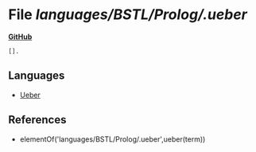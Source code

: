 # File _languages/BSTL/Prolog/.ueber_
**[GitHub](https://github.com/softlang/yas/blob/master/languages/BSTL/Prolog/.ueber)**
```
[].
```

## Languages
* [Ueber](../languages/Ueber.md)

## References
* elementOf('languages/BSTL/Prolog/.ueber',ueber(term))
